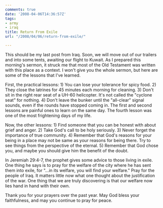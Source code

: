 ```yaml
---
comments: true
date: '2008-04-06T14:36:57Z'
tags:
- army
- iraq
title: Return From Exile
url: "/2008/04/06/return-from-exile/"

---
```

<p>This should be my last post from Iraq. Soon, we will move out of our trailers and into some tents, awaiting our flight to Kuwait. As I prepared this morning's sermon, it struck me that most of the Old Testament was written with this place as a context. I won't give you the whole sermon, but here are some of the lessons that I've learned.</p>
<p>First, the practical lessons: 1) You can lose your tolerance for spicy food. 2) They close the latrines for 45 minutes each morning for cleaning. 3) Don't sit in the right rear seat of a UH-60 helicopter. It's not called the "cyclone seat" for nothing. 4) Don't leave the bunker until the "all-clear" signal sounds, even if the rounds have stopped coming in. The first and second lessons are painful ones to learn on the same day. The fourth lesson was one of the most frightening days of my life.</p>
<p>Now, the other lessons: 1) Find someone that you can be honest with about grief and anger. 2) Take God's call to be holy seriously. 3) Never forget the importance of true community. 4) Remember that God's reasons for your being in a place may not be same as your reasons for being there. Try to see things from the perspective of the eternal. 5) Remember that God chose you, and maybe you should give him the benefit of the doubt.</p>
<p>In Jeremiah 29:4-7, the prophet gives some advice to those living in exile. One thing he says is to pray for the welfare of the city where he has sent them into exile, for "...in its welfare, you will find your welfare." Pray for the people of Iraq. It matters little now what one thought about the justification of the war. One thing that we are truly discovering is that our welfare now lies hand in hand with their own.</p>
<p>Thank you for your prayers over the past year. May God bless your faithfulness, and may you continue to pray for peace.</p>
